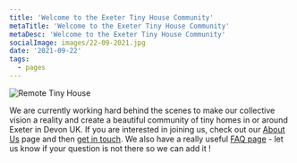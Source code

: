 ```yaml
---
title: 'Welcome to the Exeter Tiny House Community'
metaTitle: 'Welcome to the Exeter Tiny House Community'
metaDesc: 'Welcome to the Exeter Tiny House Community'
socialImage: images/22-09-2021.jpg
date: '2021-09-22'
tags:
  - pages
---
```


![Remote Tiny House](/tiny-house-group.jpg#right)

We are currently working hard behind the scenes to make our collective vision a reality and create a beautiful community of tiny homes in or around Exeter in Devon UK. If you are interested in joining us, check out our [About Us](/about) page and then [get in touch](/contact). We also have a really useful [FAQ page](/faq) - let us know if your question is not there so we can add it !


